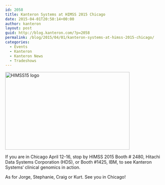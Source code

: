 ```yaml
---
id: 2058
title: Kanteron Systems at HIMSS 2015 Chicago
date: 2015-04-01T20:50:14+00:00
author: kanteron
layout: post
guid: http://blog.kanteron.com/?p=2058
permalink: /blog/2015/04/01/kanteron-systems-at-himss-2015-chicago/
categories:
  - Events
  - Kanteron
  - Kanteron News
  - Tradeshows
---
```

<img class="aligncenter" src="https://phynd.com/Blog/Images/himss15.png" alt="HIMSS15 logo" width="400" height="250" />

If you are in Chicago April 12-16, stop by HIMSS 2015 Booth # 2480, Hitachi Data Systems Corporation (HDS), or Booth #1425, IBM, to see Kanteron Systems‘ clinical genomics in action.

As for Jorge, Stephanie, Craig or Kurt. See you in Chicago!